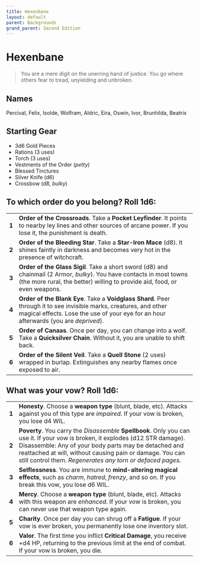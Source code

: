 ```yaml
---
title: Hexenbane
layout: default
parent: Backgrounds
grand_parent: Second Edition
---
```


# Hexenbane

> You are a mere digit on the unerring hand of justice. You go where others fear to tread, unyielding and unbroken.

## Names

Percival, Felix, Isolde, Wolfram, Aldric, Eira, Oswin, Ivor, Brunhilda, Beatrix

## Starting Gear

- 3d6 Gold Pieces
- Rations (3 uses)
- Torch (3 uses) 
- Vestments of the Order (_petty_)
- Blessed Tinctures
- Silver Knife (d6)
- Crossbow (d8, _bulky_)

## To which order do you belong? Roll 1d6:

|       |                                                                                                                                                                                                                |
| ----- | -------------------------------------------------------------------------------------------------------------------------------------------------------------------------------------------------------------- |
| **1** | **Order of the Crossroads**. Take a **Pocket Leyfinder**. It points to nearby ley lines and other sources of arcane power. If you lose it, the punishment is death.                                            |
| **2** | **Order of the Bleeding Star**. Take a **Star-Iron Mace** (d8). It shines faintly in darkness and becomes very hot in the presence of witchcraft.                                                   |
| **3** | **Order of the Glass Sigil**. Take a short sword (d8) and chainmail (2 Armor, _bulky_). You have contacts in most towns (the more rural, the better) willing to provide aid, food, or even weapons.                 |
| **4** | **Order of the Blank Eye**. Take a **Voidglass Shard**. Peer through it to see invisible marks, creatures, and other magical effects. Lose the use of your eye for an hour afterwards (you are _deprived_). |
| **5** | **Order of Canaas**. Once per day, you can change into a wolf. Take a **Quicksilver Chain**. Without it, you are unable to shift back.                                                                           |
| **6** | **Order of the Silent Veil**. Take a **Quell Stone** (2 uses) wrapped in burlap. Extinguishes any nearby flames once exposed to air.                                                                             |

## What was your vow? Roll 1d6:

|       |                                                                                                                                                                    |
| ----- | ------------------------------------------------------------------------------------------------------------------------------------------------------------------ |
| **1** | **Honesty**. Choose a **weapon type** (blunt, blade, etc). Attacks against you of this type are _impaired_. If your vow is broken, you lose d4 WIL.                |
| **2** | **Poverty**. You carry the _Disassemble_ **Spellbook**. Only you can use it. If your vow is broken, it explodes (d12 STR damage). Disassemble: Any of your body parts may be detached and reattached at will, without causing pain or damage. You can still control them. _Regenerates any torn or defaced pages._                                 |
| **3** | **Selflessness**. You are immune to **mind-altering magical effects**, such as _charm_, _hatred_, _frenzy_, and so on. If you break this vow, you lose d6 WIL.       |
| **4** | **Mercy**. Choose a **weapon type** (blunt, blade, etc). Attacks with this weapon are _enhanced_. If your vow is broken, you can never use that weapon type again. |
| **5** | **Charity**. Once per day you can shrug off a **Fatigue**. If your vow is ever broken, you permanently lose one inventory slot.                                           |
| **6** | **Valor**. The first time you inflict **Critical Damage**, you receive +d4 HP, returning to the previous limit at the end of combat. If your vow is broken, you die.             |
